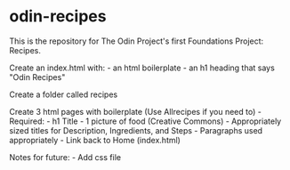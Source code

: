 # odin-recipes
This is the repository for The Odin Project's first Foundations Project: Recipes.

Create an index.html with:
    - an html boilerplate
    - an h1 heading that says "Odin Recipes"

Create a folder called recipes

Create 3 html pages with boilerplate
    (Use Allrecipes if you need to)
    - Required:
        - h1 Title
        - 1 picture of food (Creative Commons)
        - Appropriately sized titles for Description, Ingredients, and Steps
        - Paragraphs used appropriately
        - Link back to Home (index.html)
    

Notes for future:
    - Add css file
